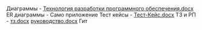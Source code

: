 Диаграммы - [Технология разработки программного обеспечения.docx](https://github.com/user-attachments/files/15613682/default.docx)
ER диаграммы -
Само приложение
Тест кейсы - [Тест-Кейс.docx](https://github.com/user-attachments/files/15613674/-.docx)
ТЗ и РП - [тз.docx](https://github.com/user-attachments/files/15613705/default.docx) [руководство.docx](https://github.com/user-attachments/files/15613706/default.docx)
Гит
